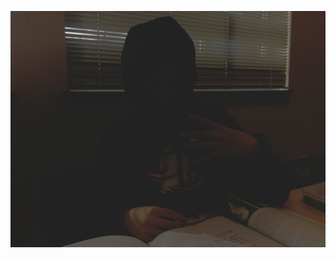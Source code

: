 <a href="https://codesandbox.io/p/github/sourdoughlover/Hmm/main?workspaceId=de879d9a-5173-4067-9094-a4bfa393ab3a"><img src="IMG_0464.jpeg" alt="bennetts fatass"></a>
